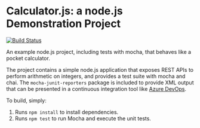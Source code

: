 Calculator.js: a node.js Demonstration Project
==============================================
[![Build Status](https://jasonlhy.visualstudio.com/calculator-demo/_apis/build/status/Jasonlhy.calculator?branchName=master)](https://jasonlhy.visualstudio.com/calculator-demo/_build/latest?definitionId=3&branchName=master)

An example node.js project, including tests with mocha, that behaves like
a pocket calculator.

The project contains a simple node.js application that exposes REST APIs
to perform arithmetic on integers, and provides a test suite with mocha
and chai.  The `mocha-junit-reporters` package is included to provide XML
output that can be presented in a continuous integration tool like
[Azure DevOps](https://azure.com/devops).

To build, simply:

1. Runs `npm install` to install dependencies.
2. Runs `npm test` to run Mocha and execute the unit tests.

